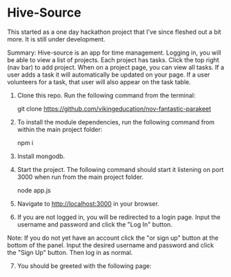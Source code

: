 # Hive-Source

This started as a one day hackathon project that I've since fleshed out a bit more. It is still under development.

Summary: Hive-source is an app for time management. Logging in, you will be able to view a list of projects. Each project has tasks. Click the top right (nav bar) to add project. When on a project page, you can view all tasks. If a user adds a task it will automatically be updated on your page. If a user volunteers for a task, that user will also appear on the task table.

1. Clone this repo. Run the following command from the terminal:

    git clone https://github.com/vikingeducation/nov-fantastic-parakeet

2. To install the module dependencies, run the following command from within the main project folder:

    npm i

3. Install mongodb.

4. Start the project. The following command should start it listening on port 3000 when run from the main project folder.

    node app.js 

5. Navigate to [http://localhost:3000](http://localhost:3000) in your browser.

6. If you are not logged in, you will be redirected to a login page. Input the username and password and click the "Log In" button.

Note: If you do not yet have an account click the "or sign up" button at the bottom of the panel. Input the desired username and password and click the "Sign Up" button. Then log in as normal.

7. You should be greeted with the following page:


